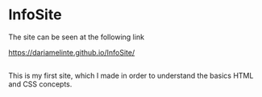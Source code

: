 # InfoSite

The site can be seen at the following link

https://dariamelinte.github.io/InfoSite/

##

This is my first site, which I made in order to understand the basics HTML and CSS concepts.
